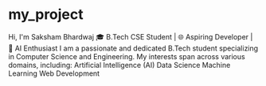 # my_project
Hi, I'm Saksham Bhardwaj  🎓 B.Tech CSE Student | 🌐 Aspiring Developer | 🤖 AI Enthusiast I am a passionate and dedicated B.Tech student specializing in Computer Science and Engineering. My interests span across various domains, including:  Artificial Intelligence (AI) Data Science Machine Learning Web Development 
